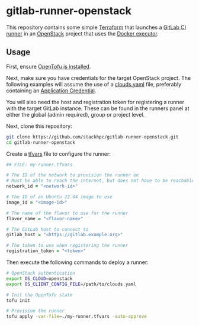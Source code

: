 # gitlab-runner-openstack

This repository contains some simple [Terraform](https://www.terraform.io/) that
launches a [GitLab CI runner](https://docs.gitlab.com/runner/) in an
[OpenStack](https://www.openstack.org/) project that uses the
[Docker executor](https://docs.gitlab.com/runner/executors/docker.html).

## Usage

First, ensure
[OpenTofu is installed](https://opentofu.org/docs/intro/install/).

Next, make sure you have credentials for the target OpenStack project. The following
examples will assume the use of a
[clouds.yaml](https://docs.openstack.org/python-openstackclient/latest/configuration/index.html#clouds-yaml)
file, preferably containing an
[Application Credential](https://docs.openstack.org/keystone/latest/user/application_credentials.html).

You will also need the host and registration token for registering a runner with the
target GitLab instance. These can be found in the runners panel at either the global
(admin required), group or project level.

Next, clone this repository:

```sh
git clone https://github.com/stackhpc/gitlab-runner-openstack.git
cd gitlab-runner-openstack
```

Create a
[tfvars](https://opentofu.org/docs/language/values/variables/#variable-definitions-tfvars-files)
file to configure the runner:

```ruby
## FILE: my-runner.tfvars

# The ID of the network to provision the runner on
# Must be able to reach the internet, but does not have to be reachable from the internet
network_id = "<network-id>"

# The ID of an Ubuntu 22.04 image to use
image_id = "<image-id>"

# The name of the flavor to use for the runner
flavor_name = "<flavor-name>"

# The GitLab host to connect to
gitlab_host = "<https://gitlab.example.org>"

# The token to use when registering the runner
registration_token = "<token>"

```

Then execute the following commands to deploy a runner:

```sh
# OpenStack authentication
export OS_CLOUD=openstack
export OS_CLIENT_CONFIG_FILE=/path/to/clouds.yaml

# Init the OpenTofu state
tofu init

# Provision the runner
tofu apply -var-file=./my-runner.tfvars -auto-approve
```
